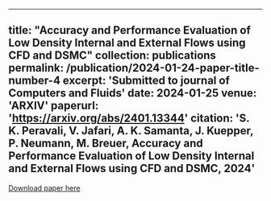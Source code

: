 
---
title: "Accuracy and Performance Evaluation of Low Density Internal and External Flows using CFD and DSMC"
collection: publications
permalink: /publication/2024-01-24-paper-title-number-4
excerpt: 'Submitted to journal of Computers and Fluids'
date: 2024-01-25
venue: 'ARXIV'
paperurl: 'https://arxiv.org/abs/2401.13344'
citation: 'S. K. Peravali, V. Jafari, A. K. Samanta, J. Kuepper, P. Neumann, M. Breuer, Accuracy and Performance Evaluation of Low Density Internal and External Flows using CFD and DSMC, 2024'
---

[Download paper here](https://doi.org/10.48550/arXiv.2401.13344)

